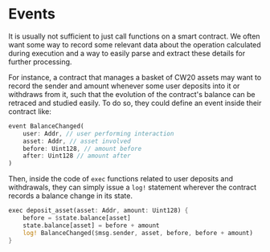 # Events

It is usually not sufficient to just call functions on a smart contract. We often want some way to record some relevant data about the operation calculated during execution and a way to easily parse and extract these details for further processing.

For instance, a contract that manages a basket of CW20 assets may want to record the sender and amount whenever some user deposits into it or withdraws from it, such that the evolution of the contract's balance can be retraced and studied easily. To do so, they could define an event inside their contract like:

```rust
event BalanceChanged(
    user: Addr, // user performing interaction
    asset: Addr, // asset involved
    before: Uint128, // amount before
    after: Uint128 // amount after
)
```

Then, inside the code of `exec` functions related to user deposits and withdrawals, they can simply issue a `log!` statement wherever the contract records a balance change in its state.

```rust
exec deposit_asset(asset: Addr, amount: Uint128) {
    before = $state.balance[asset]
    state.balance[asset] = before + amount
    log! BalanceChanged($msg.sender, asset, before, before + amount)
}
```
